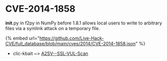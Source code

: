 # CVE-2014-1858

__init__.py in f2py in NumPy before 1.8.1 allows local users to write to arbitrary files via a symlink attack on a temporary file.

{% embed url="https://github.com/Live-Hack-CVE/full_database/blob/main/cves/2014/CVE-2014-1858.json" %}


* clic-kbait ~> [A2SV--SSL-VUL-Scan](https://zeste.alice-snow.ru/2014/database/cve-2014-1858/a2sv--ssl-vul-scan-clic-kbait)